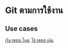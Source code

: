 # Git ตามการใช้งาน

## Use cases

[เริ่ม repo ใหม่](./DOCs/new-repo.md), [ใช้ repo เดิม](./DOCs/clone-repo.md), 

